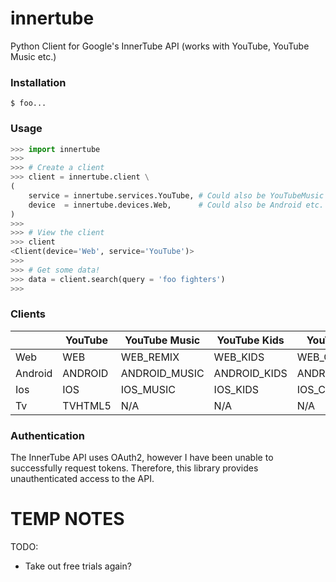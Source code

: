 # innertube
Python Client for Google's InnerTube API (works with YouTube, YouTube Music etc.)

### Installation
```shell
$ foo...
```

### Usage
```python
>>> import innertube
>>>
>>> # Create a client
>>> client = innertube.client \
(
    service = innertube.services.YouTube, # Could also be YouTubeMusic etc.
    device  = innertube.devices.Web,      # Could also be Android etc.
)
>>>
>>> # View the client
>>> client
<Client(device='Web', service='YouTube')>
>>>
>>> # Get some data!
>>> data = client.search(query = 'foo fighters')
>>>
```

### Clients
|         | YouTube | YouTube Music | YouTube Kids | YouTube Studio  |
| ------- | ------- | ------------- | ------------ | --------------- |
| Web     | WEB     | WEB_REMIX     | WEB_KIDS     | WEB_CREATOR     |
| Android | ANDROID | ANDROID_MUSIC | ANDROID_KIDS | ANDROID_CREATOR |
| Ios     | IOS     | IOS_MUSIC     | IOS_KIDS     | IOS_CREATOR     |
| Tv      | TVHTML5 | N/A           | N/A          | N/A             |

### Authentication
The InnerTube API uses OAuth2, however I have been unable to successfully request tokens.
Therefore, this library provides unauthenticated access to the API.


# TEMP NOTES
TODO:
* Take out free trials again?
